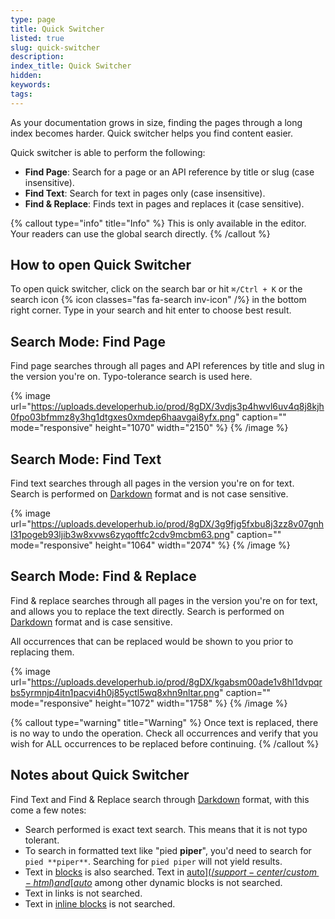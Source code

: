 ```yaml
---
type: page
title: Quick Switcher
listed: true
slug: quick-switcher
description: 
index_title: Quick Switcher
hidden: 
keywords: 
tags: 
---
```



As your documentation grows in size, finding the pages through a long index becomes harder. Quick switcher helps you find content easier.

Quick switcher is able to perform the following:

- **Find Page**: Search for a page or an API reference by title or slug (case insensitive).
- **Find Text**: Search for text in pages only (case insensitive).
- **Find & Replace**: Finds text in pages and replaces it (case sensitive).


{% callout type="info" title="Info" %}
This is only available in the editor. Your readers can use the global search directly.
{% /callout %}


## How to open Quick Switcher

To open quick switcher, click on the search bar or hit `⌘/Ctrl + K`  or the search icon {% icon classes="fas fa-search inv-icon" /%} in the bottom right corner. Type in your search and hit enter to choose best result.

## Search Mode: Find Page

Find page searches through all pages and API references by title and slug in the version you're on. Typo-tolerance search is used here.


{% image url="https://uploads.developerhub.io/prod/8gDX/3vdjs3p4hwvl6uv4q8j8kjh0fpo03bfmmz8y3hg1dtgxes0xmdep6haavgai8yfx.png" caption="" mode="responsive" height="1070" width="2150" %}
{% /image %}


## Search Mode: Find Text

Find text searches through all pages in the version you're on for text. Search is performed on [Darkdown](/support-center/exporting-documentation#darkdown) format and is not case sensitive.


{% image url="https://uploads.developerhub.io/prod/8gDX/3g9fjg5fxbu8j3zz8v07gnhl31pogeb93ljib3w8xvws6zyqoftfc2cdv9mcbm63.png" caption="" mode="responsive" height="1064" width="2074" %}
{% /image %}


## Search Mode: Find & Replace

Find & replace searches through all pages in the version you're on for text, and allows you to replace the text directly. Search is performed on [Darkdown](/support-center/exporting-documentation#darkdown) format and is case sensitive.

All occurrences that can be replaced would be shown to you prior to replacing them.


{% image url="https://uploads.developerhub.io/prod/8gDX/kgabsm00ade1v8hl1dvpqrbs5yrmnjp4itn1pacvi4h0j85yctl5wq8xhn9nltar.png" caption="" mode="responsive" height="1072" width="1758" %}
{% /image %}



{% callout type="warning" title="Warning" %}
Once text is replaced, there is no way to undo the operation. Check all occurrences and verify that you wish for ALL occurrences to be replaced before continuing.
{% /callout %}


## Notes about Quick Switcher

Find Text and Find & Replace search through [Darkdown](/support-center/exporting-documentation#darkdown) format, with this come a few notes:

- Search performed is exact text search. This means that it is not typo tolerant.
- To search in formatted text like "pied **piper**", you'd need to search for `pied **piper**`. Searching for `pied piper` will not yield results.
- Text in [blocks](/support-center/blocks) is also searched. Text in [auto$](/support-center/custom-html) and [auto$](/support-center/synced-blocks) among other dynamic blocks is not searched.
- Text in links is not searched.
- Text in [inline blocks](/support-center/blocks#inline-blocks) is not searched.

